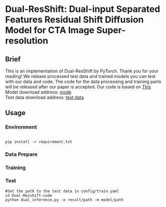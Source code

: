 # Dual-ResShift: Dual-input Separated Features Residual Shift Diffusion Model for CTA Image Super-resolution

## Brief
This is an implementation of Dual-ResShift by PyTorch. Thank you for your reading! We release processed test data and trained models you can test with our data and code. The code for the data processing and training parts will be released after our paper is accepted. Our code is based on [This](https://github.com/zsyOAOA/ResShift)
<br />Model download address: [mode](https://drive.google.com/drive/folders/109UfiqeiBwjB-VopWsTDH9SA5GnJI-K8?usp=drive_link)
<br />Test data download address: [test data](https://drive.google.com/drive/folders/1KeWI0IjmUjysVIyzs-mSOnZVUjQxgmZk?usp=drive_link)
## Usage

### Environment
<code>
pip install -r requirement.txt
</code>

### Data Prepare


### Training


### Test
```
#Set the path to the test data in config/train.yaml
cd Dual-Resshift-code
python dual_inference.py -o result/path -m model/path
```
